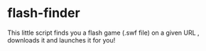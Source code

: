 # flash-finder
This little script finds you a flash game (.swf file) on a given URL , downloads it and launches it for you!

